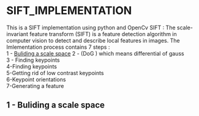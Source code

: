 # SIFT_IMPLEMENTATION
This is a SIFT  implementation using python and OpenCv
SIFT : The scale-invariant feature transform (SIFT) is a feature detection algorithm in computer vision to detect and describe local features in images.
The Imlementation process contains  7 steps : <br>
1 - [Buliding a scale space](#1-Buliding-a-scale-space)
2 - (DoG ) which means differential of gauss<br>
3 - Finding keypoints<br>
4-Finding keypoints<br>
5-Getting rid of low contrast keypoints<br>
6-Keypoint orientations<br>
7-Generating a feature<br>
## 1 - Buliding a scale space


